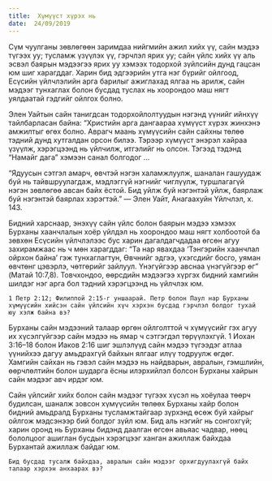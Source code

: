 ```yaml
---
title:  Хүмүүст хүрэх нь
date:  24/09/2019
---
```


Сүм чуулганы зөвлөгөөн заримдаа нийгмийн ажил хийх үү, сайн мэдээ түгээх уу; тусламж үзүүлэх үү, гэрчлэл ярих уу; сайн үйлс хийх үү аль эсвэл баярын мэдээгээ ярих уу хэмээх тодорхой зүйлсийн дунд гацсан юм шиг харагддаг. Харин бид эдгээрийн утга нэг бүрийг ойлгоод, Есүсийн үйлчлэлийн арга барилыг ажиглахад ялгаа нь арилж, сайн мэдээг тунхаглах болон бусдад туслах нь хоорондоо маш нягт уялдаатай гэдгийг ойлгох болно.

Элен Уайтын сайн танигдсан тодорхойлолтуудын нэгэнд үүнийг ийнхүү тайлбарласан байна: “Христийн арга дангаараа хүмүүст хүрэх жинхэнэ амжилтыг өгөх болно. Аврагч маань хүмүүсийн сайн сайхны төлөө тэдний дунд хутгалдан орсон билээ. Тэрээр хүмүүст энэрэл хайраа үзүүлж, хэрэгцээнд нь үйлчилж, итгэлийг нь олсон. Тэгээд тэдэнд “Намайг дага” хэмээн санал болгодог ...

“Ядуусын сэтгэл амарч, өвчтэй нэгэн халамжлуулж, шаналан гашуудаж буй нь тайвшруулагдаж, мэдлэггүй нэгнийг чиглүүлж, туршлагагүй нэгэн зөвлөгөө авсан байх ёстой. Бид уйлж буй нэгэнтэй уйлж, баярлаж буй нэгэнтэй баярлах хэрэгтэй.” — Элен Уайт, Анагаахуйн Үйлчлэл, х. 143.

Бидний харснаар, энэхүү сайн үйлс болон баярын мэдээ хэмээх Бурханы хаанчлалын хоёр үйлдэл нь хоорондоо маш нягт холбоотой ба зөвхөн Есүсийн үйлчлэлээс бус харин дагалдагчдадаа өгсөн агуу захирамжаас нь ч мөн харагддаг: “Та нар явахдаа ‘Тэнгэрийн хаанчлал ойрхон байна’ гэж тунхаглагтун, Өвчнийг эдгээ, үхэгсдийг босго, уяман өвчтөнг цэвэрлэ, чөтгөрийг зайлуул. Үнэгүйгээр авснаа үнэгүйгээр өг” (Maтай 10:7,8). Товчхондоо, өөрсдийн мэдээгээ хүргэх бидний хамгийн шилдэг нэг арга бол тэдний хэрэгцээнд нь үйлчлэх юм.

`1 Петр 2:12; Филиппой 2:15-г уншаарай. Петр болон Паул нар Бурханы хүмүүсийн хийсэн сайн үйлсийн хүч хэрхэн бусдад гэрчлэл болдог тухай юу хэлж байна вэ?`

Бурханы сайн мэдээний талаар өргөн ойлголттой ч хүмүүсийг гэх агуу их хүсэлгүйгээр сайн мэдээ нь ямар ч сэтгэгдэл төрүүлэхгүй. 1 Иохан 3:16–18 болон Иаков 2:16 шиг эшлэлүүд сайн мэдээ түгээдэг атлаа үүнийхээ дагуу амьдрахгүй байхын ялгааг илүү тодруулж өгдөг. Хамгийн сайхан нь гэвэл сайн мэдээ нь найдварын, авралын, гэмшлийн, өөрчлөлтийн болон шударга ёсны илэрхийлэл болсон Бурханы хайрын сайн мэдээг авч ирдэг юм.

Сайн үйлсийг хийх болон сайн мэдээг түгээх хүсэл нь хоёулаа төөрч будилсан, шаналж зовсон хүмүүсийн төлөөх Бурханы хайр болон бидний амьдралд Бурханы тусламжтайгаар зүрхэнд өсөж буй хайрыг ойлгож мэдсэнээр бий болдог зүйл юм. Бид аль нэгийг нь сонгохгүй; харин оронд нь Бурханы бидэнд даалган өгсөн авьяас чадвар, нөөц бололцоог ашиглан бусдын хэрэгцээг ханган ажиллаж байхдаа Бурхантай ажиллаж байдаг юм.

`Бид бусдад тусалж байхдаа, авралын сайн мэдээг орхигдуулахгүй байх талаар хэрхэн анхаарах вэ?`